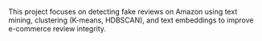 This project focuses on detecting fake reviews on Amazon using text mining, clustering (K-means, HDBSCAN), and text embeddings to improve e-commerce review integrity.
